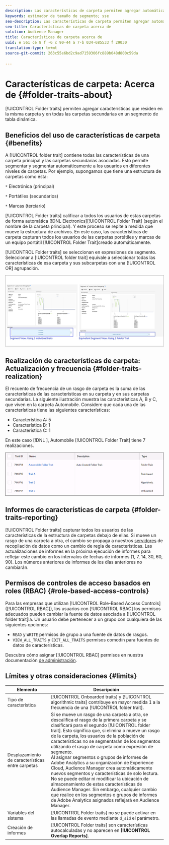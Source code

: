 ```yaml
---
description: Las características de carpeta permiten agregar automáticamente características que residen en la misma carpeta y en todas las carpetas secundarias en un segmento de tabla dinámica.
keywords: estimador de tamaño de segmento; sse
seo-description: Las características de carpeta permiten agregar automáticamente características que residen en la misma carpeta y en todas las carpetas secundarias en un segmento de tabla dinámica.
seo-title: Características de carpeta acerca de
solution: Audience Manager
title: Características de carpeta acerca de
uuid: e 561 ce 8 f -6 c 90-44 a 7-b 034-685533 f 29030
translation-type: tm+mt
source-git-commit: 263c55e6bd2c9ad7159306fc889b048d800c59da

---
```



# Características de carpeta: Acerca de {#folder-traits-about}

[!UICONTROL Folder traits] permiten agregar características que residen en la misma carpeta y en todas las carpetas secundarias en un segmento de tabla dinámica.

## Beneficios del uso de características de carpeta {#benefits}

A [!UICONTROL folder trait] contiene todas las características de una carpeta principal y las carpetas secundarias asociadas. Esto permite segmentar y segmentar automáticamente a los usuarios en diferentes niveles de carpetas. Por ejemplo, supongamos que tiene una estructura de carpetas como ésta:

`*` Electrónica (principal)

`*` Portátiles (secundarios)

`*` Marcas (terciario)

[!UICONTROL Folder traits] calificar a todos los usuarios de estas carpetas de forma automática [!DNL Electronics][!UICONTROL Folder Trait] (según el nombre de la carpeta principal). Y este proceso se repite a medida que mueve la estructura de archivos. En este caso, las características de carpeta capturan todos los usuarios de las carpetas portátiles y marcas de un equipo portátil [!UICONTROL Folder Trait]creado automáticamente.

[!UICONTROL Folder traits] se seleccionan en expresiones de segmento. Seleccionar a [!UICONTROL folder trait] equivale a seleccionar todas las características de esa carpeta y sus subcarpetas con una [!UICONTROL OR] agrupación.

![](assets/folder-traits-compare-border.jpg)

## Realización de características de carpeta: Actualización y frecuencia {#folder-traits-realization}

El recuento de frecuencia de un rasgo de carpeta es la suma de las características de las características en su carpeta y en sus carpetas secundarias. La siguiente ilustración muestra las características A, B y C, que viven en la carpeta Automobile. Considere que cada una de las características tiene las siguientes características:

* Característica A: 5
* Característica B: 1
* Característica C: 1

En este caso [!DNL ], Automobile [!UICONTROL Folder Trait] tiene 7 realizaciones.

![](assets/folder_traits_rollup_border.png)

## Informes de características de carpeta {#folder-traits-reporting}

[!UICONTROL Folder traits] capturar todos los usuarios de las características de la estructura de carpetas debajo de ellas. Si mueve un rasgo de una carpeta a otra, el cambio se propaga a nuestros [servidores](../../reference/system-components/components-data-collection.md) de recopilación de datos como un cambio de regla de características. Las actualizaciones de informes en la próxima ejecución de informes para reflejar este cambio en los intervalos de fechas de informes (1, 7, 14, 30, 60, 90). Los números anteriores de informes de los días anteriores no cambiarán.

## Permisos de controles de acceso basados en roles (RBAC) {#role-based-access-controls}

Para las empresas que utilizan [!UICONTROL Role-Based Access Controls] ([!UICONTROL RBAC]), los usuarios con [!UICONTROL RBAC] los permisos adecuados pueden cambiar la fuente de datos asociada a [!UICONTROL folder trait]la. Un usuario debe pertenecer a un grupo con cualquiera de las siguientes opciones:

* `READ` y `WRITE` permisos de grupo a una fuente de datos de rasgos.
* `VIEW_ALL_TRAITS` y `EDIT_ALL_TRAITS` permisos comodín para fuentes de datos de características.

Descubra cómo asignar [!UICONTROL RBAC] permisos en nuestra documentación [de administración](../../features/administration/administration-overview.md#create-group).

## Límites y otras consideraciones {#limits}

| Elemento | Descripción |
|---|---|
| Tipo de característica | [!UICONTROL Onboarded traits] y [!UICONTROL algorithmic traits] contribuye en mayor medida 1 a la frecuencia de una [!UICONTROL folder trait]. |
| Desplazamiento de características entre carpetas | Si se mueve un rasgo de una carpeta a otra, se descalifica el rasgo de la primera carpeta y se clasificará para el segundo [!UICONTROL folder trait]. Esto significa que, si elimina o mueve un rasgo de la carpeta, los usuarios de la población de características no se segmentarán de los segmentos utilizando el rasgo de carpeta como expresión de segmento. <br> Al asignar segmentos o grupos de informes de Adobe Analytics a su organización de Experience Cloud, Audience Manager crea automáticamente nuevos segmentos y características de solo lectura. No se puede editar ni modificar la ubicación de almacenamiento de estas características de Audience Manager. Sin embargo, cualquier cambio que realice en los segmentos o grupos de informes de Adobe Analytics asignados reflejará en Audience Manager. |
| Variables del sistema | [!UICONTROL Folder traits] no se puede activar en las llamadas de evento mediante `d_sid` el parámetro. |
| Creación de informes | [!UICONTROL Folder traits] son características autocalculadas y no aparecen en **[!UICONTROL Overlap Reports]**. |